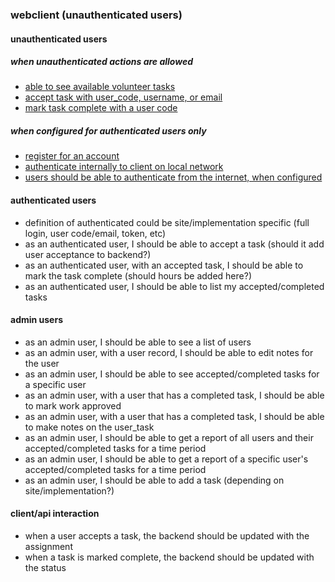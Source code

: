 
### webclient (unauthenticated users)
#### unauthenticated users
##### when unauthenticated actions are allowed
- [able to see available volunteer tasks](unauthenticated-list-available-tasks.md)
- [accept task with user_code, username, or email](unauthenticated-accept-task.md)
- [mark task complete with a user code](unauthenticated-mark-task-complete.md)
##### when configured for authenticated users only
- [register for an account](register-new-user-account.md)
- [authenticate internally to client on local network](authenticate-on-local-network.md)
- [users should be able to authenticate from the internet, when configured](authenticate-from-internet.md)
#### authenticated users 
- definition of authenticated could be site/implementation specific (full login, user code/email, token, etc)
- as an authenticated user, I should be able to accept a task (should it add user acceptance to backend?)
- as an authenticated user, with an accepted task, I should be able to mark the task complete (should hours be added here?)
- as an authenticated user, I should be able to list my accepted/completed tasks
#### admin users
- as an admin user, I should be able to see a list of users
- as an admin user, with a user record, I should be able to edit notes for the user
- as an admin user, I should be able to see accepted/completed tasks for a specific user
- as an admin user, with a user that has a completed task, I should be able to mark work approved
- as an admin user, with a user that has a completed task, I should be able to make notes on the user_task
- as an admin user, I should be able to get a report of all users and their accepted/completed tasks for a time period
- as an admin user, I should be able to get a report of a specific user's accepted/completed tasks for a time period
- as an admin user, I should be able to add a task (depending on site/implementation?)
#### client/api interaction
- when a user accepts a task, the backend should be updated with the assignment
- when a task is marked complete, the backend should be updated with the status